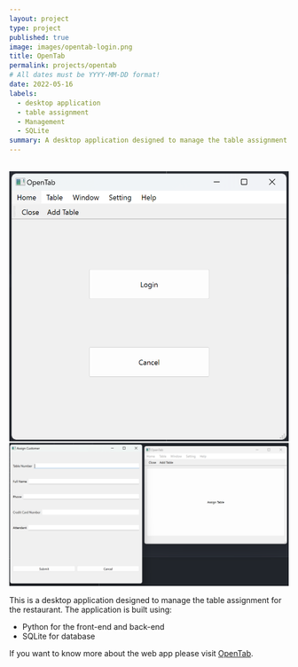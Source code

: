 ```yaml
---
layout: project
type: project
published: true
image: images/opentab-login.png
title: OpenTab
permalink: projects/opentab
# All dates must be YYYY-MM-DD format!
date: 2022-05-16
labels:
  - desktop application
  - table assignment
  - Management
  - SQLite
summary: A desktop application designed to manage the table assignment for the restaurant.
---
```

<div>
<img class="ui images">
  <img class="ui image" src="../images/opentab-login.png">
<img class ="ui image" src="../images/opentab-assign.png">
</div>

This is a desktop application designed to manage the table assignment for the restaurant. The application is built using:
- Python for the front-end and back-end
- SQLite for database

If you want to know more about the web app please visit [OpenTab](https://github.com/cybershield427/OpenTab).
